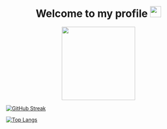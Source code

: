 <div id="header" align="center">
  <h1>
    Welcome to my profile
    <img src="https://media.giphy.com/media/hvRJCLFzcasrR4ia7z/giphy.gif" width="30px"/>
  </h1>
  <img src="https://66.media.tumblr.com/3d05599acbae7a7d95fec533f8a3b2d1/tumblr_mpzxpfGkZX1rl3tlpo1_500.png" width="200"/>

</div>
<div align="center">
  <img src="https://komarev.com/ghpvc/?username=gaaelgarciia&style=flat-square&color=red" alt=""/>
</div>

<!-- [![GitHub Streak](https://streak-stats.demolab.com?user=gaaelgarciia&theme=gruvbox)](https://git.io/streak-stats) -->

[![GitHub Streak](https://streak-stats.demolab.com/?user=gaaelgarciia)](https://git.io/streak-stats)

[![Top Langs](https://github-readme-stats.vercel.app/api/top-langs/?username=gaaelgarciia)](https://github.com/anuraghazra/github-readme-stats)